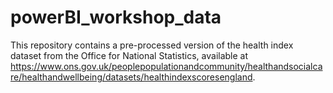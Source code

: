 # powerBI_workshop_data

This repository contains a pre-processed version of the health index dataset from the Office for National Statistics, available at https://www.ons.gov.uk/peoplepopulationandcommunity/healthandsocialcare/healthandwellbeing/datasets/healthindexscoresengland.
